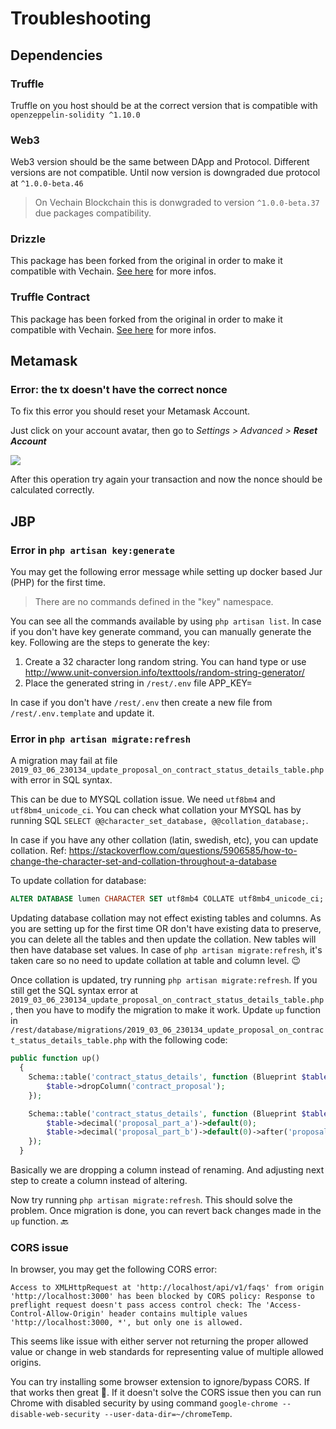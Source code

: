 # Troubleshooting

## Dependencies

### Truffle

Truffle on you host should be at the correct version that is compatible with `openzeppelin-solidity ^1.10.0`

### Web3

Web3 version should be the same between DApp and Protocol. Different versions are not compatible. Until now version is downgraded due protocol at `^1.0.0-beta.46`

> On Vechain Blockchain this is donwgraded to version `^1.0.0-beta.37` due packages compatibility.

### Drizzle

This package has been forked from the original in order to make it compatible with Vechain. [See here](https://www.npmjs.com/package/drizzle-vechain) for more infos.

### Truffle Contract

This package has been forked from the original in order to make it compatible with Vechain. [See here](https://www.npmjs.com/package/truffle-contract-vechain) for more infos.

## Metamask

### Error: the tx doesn't have the correct nonce

To fix this error you should reset your Metamask Account.

Just click on your account avatar, then go to _Settings > Advanced > **Reset Account**_

![](https://camo.githubusercontent.com/23b0ac3478fb0dc1819f0838a2e8e815f54c258c/687474703a2f2f64333376343333396a686c386b302e636c6f756466726f6e742e6e65742f646f63732f6173736574732f3561343638336235303432383633313933383030376231352f696d616765732f3561373231653635303432383633343337366366616562362f66696c652d5976586b504d775630672e706e67)

After this operation try again your transaction and now the nonce should be calculated correctly.

## JBP

### Error in `php artisan key:generate`

You may get the following error message while setting up docker based Jur (PHP) for the first time.

> There are no commands defined in the "key" namespace.

You can see all the commands available by using `php artisan list`. In case if you don't have key generate command, you can manually generate the key. Following are the steps to generate the key:

1. Create a 32 character long random string. You can hand type or use http://www.unit-conversion.info/texttools/random-string-generator/
1. Place the generated string in `/rest/.env` file APP_KEY=

In case if you don't have `/rest/.env` then create a new file from `/rest/.env.template` and update it.

### Error in `php artisan migrate:refresh`

A migration may fail at file `2019_03_06_230134_update_proposal_on_contract_status_details_table.php` with error in SQL syntax.

This can be due to MYSQL collation issue. We need `utf8bm4` and `utf8bm4_unicode_ci`. You can check what collation your MYSQL has by running SQL `SELECT @@character_set_database, @@collation_database;`.

In case if you have any other collation (latin, swedish, etc), you can update collation. Ref: https://stackoverflow.com/questions/5906585/how-to-change-the-character-set-and-collation-throughout-a-database

To update collation for database:

```sql
ALTER DATABASE lumen CHARACTER SET utf8mb4 COLLATE utf8mb4_unicode_ci;
```

Updating database collation may not effect existing tables and columns. As you are setting up for the first time OR don't have existing data to preserve, you can delete all the tables and then update the collation. New tables will then have database set values. In case of `php artisan migrate:refresh`, it's taken care so no need to update collation at table and column level. 😉

Once collation is updated, try running `php artisan migrate:refresh`. If you still get the SQL syntax error at `2019_03_06_230134_update_proposal_on_contract_status_details_table.php`, then you have to modify the migration to make it work. Update `up` function in `/rest/database/migrations/2019_03_06_230134_update_proposal_on_contract_status_details_table.php` with the following code:

```php
public function up()
  {
    Schema::table('contract_status_details', function (Blueprint $table) {
        $table->dropColumn('contract_proposal');
    });

    Schema::table('contract_status_details', function (Blueprint $table) {
        $table->decimal('proposal_part_a')->default(0);
        $table->decimal('proposal_part_b')->default(0)->after('proposal_part_a');
    });
  }
```

Basically we are dropping a column instead of renaming. And adjusting next step to create a column instead of altering.

Now try running `php artisan migrate:refresh`. This should solve the problem. Once migration is done, you can revert back changes made in the `up` function. 🔙

### CORS issue

In browser, you may get the following CORS error:

```
Access to XMLHttpRequest at 'http://localhost/api/v1/faqs' from origin 'http://localhost:3000' has been blocked by CORS policy: Response to preflight request doesn't pass access control check: The 'Access-Control-Allow-Origin' header contains multiple values 'http://localhost:3000, *', but only one is allowed.
```

This seems like issue with either server not returning the proper allowed value or change in web standards for representing value of multiple allowed origins.

You can try installing some browser extension to ignore/bypass CORS. If that works then great 🍿. If it doesn't solve the CORS issue then you can run Chrome with disabled security by using command `google-chrome --disable-web-security --user-data-dir=~/chromeTemp`.
